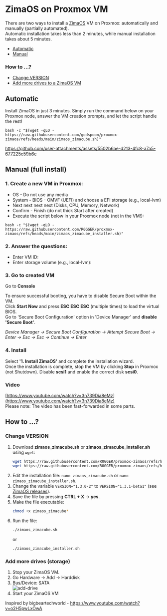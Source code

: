 # ZimaOS on Proxmox VM

There are two ways to install a [ZimaOS](https://github.com/IceWhaleTech/zimaos) VM on Proxmox: automatically and manually (partially automated).    
Automatic installation takes less than 2 minutes, while manual installation takes about 5 minutes.

* [Automatic](#automatic)
* [Manual](#manual-full-install)

### How to ...?
* [Change VERSION](#change-version)
* [Add more drives to a ZimaOS VM](#add-more-drives-storage)

## Automatic
Install ZimaOS in just 3 minutes. Simply run the command below on your Proxmox node, answer the VM creation prompts, and let the script handle the rest!

```
bash -c "$(wget -qLO - https://raw.githubusercontent.com/godspoon/proxmox-zimaos/refs/heads/main/zimaos_zimacube.sh)"
```

https://github.com/user-attachments/assets/5502b6ae-d213-4fc8-a7a5-677225c59b6e

## Manual (full install)

### 1. Create a new VM in Proxmox:
* OS - Do not use any media
* System - BIOS - OMVF (UEFI) and choose a EFI storage (e.g., local-lvm)
* Next next next next (Disks, CPU, Memory, Network)
* Confirm - Finish (do not thick Start after created)
* Execute the script below in your Proxmox node (not in the VM!):
```
bash -c "$(wget -qLO - https://raw.githubusercontent.com/R0GGER/proxmox-zimaos/refs/heads/main/zimaos_zimacube_installer.sh)"
```

### 2. Answer the questions:
* Enter VM ID:
* Enter storage volume (e.g., local-lvm):

### 3. Go to created VM
Go to **Console** 
    
To ensure successful booting, you have to disable Secure Boot within the VM.   
Click **Start Now** and press **ESC** **ESC** **ESC** (multiple times) to load the virtual BIOS.    
Go to 'Secure Boot Configuration' option in 'Device Manager' and **disable 'Secure Boot'**.    
    
_Device Manager → Secure Boot Configuration → Attempt Secure Boot → Enter → Esc → Esc → Continue → Enter_

### 4. Install
Select **'1. Install ZimaOS'** and complete the installation wizard.   
Once the installation is complete, stop the VM by clicking **Stop** in Proxmox (not Shutdown). Disable **scsi1** and enable the correct disk **scsi0**.

### Video

[https://www.youtube.com/watch?v=3n739Dia8eMz](https://www.youtube.com/watch?v=3n739Dia8eMz)    
Please note: The video has been fast-forwarded in some parts. 

## How to ...?

### Change VERSION
1. Download **zimaos_zimacube.sh** or **zimaos_zimacube_installer.sh** using `wget`:
    ```bash
    wget https://raw.githubusercontent.com/R0GGER/proxmox-zimaos/refs/heads/main/zimaos_zimacube_installer.sh
    wget https://raw.githubusercontent.com/R0GGER/proxmox-zimaos/refs/heads/main/zimaos_zimacube.sh
    ```
2. Edit the installation file: `nano zimaos_zimacube.sh` or `nano zimaos_zimacube_installer.sh`.
3. Change the variable `VERSION="1.3.0-2"` to `VERSION="1.3.1-beta1"` (see [ZimaOS releases](https://github.com/IceWhaleTech/ZimaOS/releases)).
4. Save the file by pressing **CTRL + X** → **yes**.
4. Make the file executable:
    ```bash
    chmod +x zimaos_zimacube*
    ```
5. Run the file:
    ```bash
    ./zimaos_zimacube.sh
    ```
    or
    ```bash
    ./zimaos_zimacube_installer.sh
    ```

### Add more drives (storage)
1. Stop your ZimaOS VM.
2. Go Hardware → Add → Harddisk    
3. Bus/Device: SATA   
![add-drive](https://github.com/user-attachments/assets/a3c2463f-6cc1-4671-9ddb-a717a06284e8)  
4. Start your ZimaOS VM

Inspired by bigbeartechworld - https://www.youtube.com/watch?v=o2H5pwLxOwA
